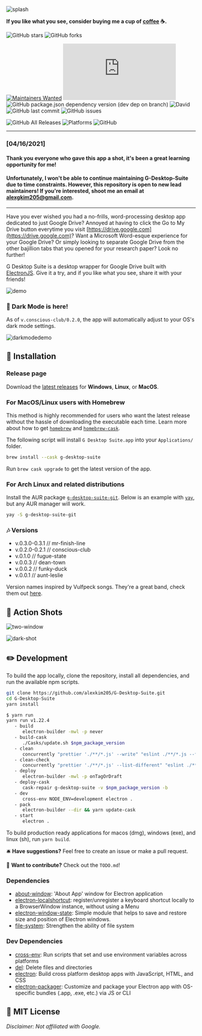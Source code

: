 ![splash](static/gd_electron_logo.png)

**If you like what you see, consider buying me a cup of [coffee](https://www.buymeacoffee.com/alexgkim) ☕.**

![GitHub stars](https://img.shields.io/github/stars/alexkim205/G-Desktop-Suite?style=social)
![GitHub forks](https://img.shields.io/github/forks/alexkim205/G-Desktop-Suite?style=social)

[![Maintainers Wanted](https://img.shields.io/badge/maintainers-wanted-red.svg?style=flat-square)](mailto:alexgkim205@gmail.com)
![GitHub Workflow Status](https://img.shields.io/github/workflow/status/alexkim205/G-Desktop-Suite/Project%20Build%20with%20Node.js?style=flat-square)
![GitHub package.json dependency version (dev dep on branch)](https://img.shields.io/github/package-json/dependency-version/alexkim205/G-Desktop-Suite/dev/electron?style=flat-square)
![David](https://img.shields.io/david/alexkim205/G-Desktop-Suite?style=flat-square)
![GitHub last commit](https://img.shields.io/github/last-commit/alexkim205/G-Desktop-Suite?style=flat-square)
![GitHub issues](https://img.shields.io/github/issues/alexkim205/G-Desktop-Suite?style=flat-square)

![GitHub All Releases](https://img.shields.io/github/downloads/alexkim205/G-Desktop-Suite/total?style=flat-square)
![Platforms](https://img.shields.io/badge/platform-macos%20%7C%20windows%20%7C%20linux-blue?style=flat-square)
![GitHub](https://img.shields.io/github/license/alexkim205/G-Desktop-Suite?style=flat-square)

---

### [04/16/2021]
#### Thank you everyone who gave this app a shot, it's been a great learning opportunity for me!
#### Unfortunately, I won't be able to continue maintaining G-Desktop-Suite due to time constraints. However, this repository is open to new lead maintainers! If you're interested, shoot me an email at alexgkim205@gmail.com.

---

Have you ever wished you had a no-frills, word-processing desktop app dedicated to just Google Drive? Annoyed at having to click the Go to My Drive button everytime you visit [https://drive.google.com](https://drive.google.com)? Want a Microsoft Word-esque experience for your Google Drive? Or simply looking to separate Google Drive from the other bajillion tabs that you opened for your research paper? Look no further!

G Desktop Suite is a desktop wrapper for Google Drive built with [ElectronJS](https://github.com/electron/electron). Give it a try, and if you like what you see, share it with your friends!

![demo](static/gd_demo.gif)

### 🌙 Dark Mode is here!

As of `v.conscious-club/0.2.0`, the app will automatically adjust to your OS's dark mode settings.

![darkmodedemo](static/gd_darkmode_demo.gif)

## 📀 Installation

### Release page

Download the [latest releases](https://github.com/alexkim205/G-Desktop-Suite/releases) for **Windows**, **Linux**, or **MacOS**.

### For MacOS/Linux users with Homebrew

This method is highly recommended for users who want the latest release without the hassle of downloading the executable each time. Learn more about how to get [`homebrew`](https://brew.sh/) and [`homebrew-cask`](https://github.com/Homebrew/homebrew-cask).

The following script will install `G Desktop Suite.app` into your `Applications/` folder.

```sh
brew install --cask g-desktop-suite
```

Run `brew cask upgrade` to get the latest version of the app.

### For Arch Linux and related distributions

Install the AUR package [`g-desktop-suite-git`](https://aur.archlinux.org/packages/g-desktop-suite-git/). Below is an example with [`yay`](https://github.com/Jguer/yay), but any AUR manager will work.

```sh
yay -S g-desktop-suite-git
```

### 🎶 Versions

- v.0.3.0-0.3.1 // mr-finish-line
- v.0.2.0-0.2.1 // conscious-club
- v.0.1.0 // fugue-state
- v.0.0.3 // dean-town
- v.0.0.2 // funky-duck
- v.0.0.1 // aunt-leslie

Version names inspired by Vulfpeck songs. They're a great band, check them out [here](https://vulfpeck.com/).

## 📸 Action Shots

![two-window](static/two-window-shot.png)

![dark-shot](static/dark-shot.png)

## ✏️ Development

To build the app locally, clone the repository, install all dependencies, and run the available npm scripts.

```sh
git clone https://github.com/alexkim205/G-Desktop-Suite.git
cd G-Desktop-Suite
yarn install
```

```sh
$ yarn run
yarn run v1.22.4
   - build
      electron-builder -mwl -p never
   - build-cask
      ./Casks/update.sh $npm_package_version
   - clean
      concurrently "prettier './**/*.js' --write" "eslint ./**/*.js --fix"
   - clean-check
      concurrently "prettier './**/*.js' --list-different" "eslint ./**/*.js"
   - deploy
      electron-builder -mwl -p onTagOrDraft
   - deploy-cask
      cask-repair g-desktop-suite -v $npm_package_version -b
   - dev
      cross-env NODE_ENV=development electron .
   - pack
      electron-builder --dir && yarn update-cask
   - start
      electron .
```

To build production ready applications for macos (dmg), windows (exe), and linux (sh), run `yarn build`.

🛎️ **Have suggestions?** Feel free to create an issue or make a pull request.

🤝 **Want to contribute?** Check out the `TODO.md`!

### Dependencies

- [about-window](https://ghub.io/about-window): &#39;About App&#39; window for Electron application
- [electron-localshortcut](https://ghub.io/electron-localshortcut): register/unregister a keyboard shortcut locally to a BrowserWindow instance, without using a Menu
- [electron-window-state](https://ghub.io/electron-window-state): Simple module that helps to save and restore size and position of Electron windows.
- [file-system](https://ghub.io/file-system): Strengthen the ability of file system

### Dev Dependencies

- [cross-env](https://ghub.io/cross-env): Run scripts that set and use environment variables across platforms
- [del](https://ghub.io/del): Delete files and directories
- [electron](https://ghub.io/electron): Build cross platform desktop apps with JavaScript, HTML, and CSS
- [electron-packager](https://ghub.io/electron-packager): Customize and package your Electron app with OS-specific bundles (.app, .exe, etc.) via JS or CLI

## 📜 MIT License

_Disclaimer: Not affiliated with Google._
